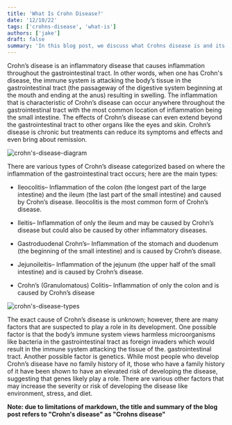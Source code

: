 ```yaml
---
title: 'What Is Crohn Disease?'
date: '12/10/22'
tags: ['crohns-disease', 'what-is']
authors: ['jake']
draft: false
summary: 'In this blog post, we discuss what Crohns disease is and its various types and causes. This post is a great place to build a foundational understanding of the disease.'
---
```

Crohn’s disease is an inflammatory disease that causes inflammation throughout the gastrointestinal tract. In other words, when one has Crohn's disease, the immune system is attacking the body’s tissue in the gastrointestinal tract (the passageway of the digestive system beginning at the mouth and ending at the anus) resulting in swelling. The inflammation that is characteristic of Crohn’s disease can occur anywhere throughout the gastrointestinal tract with the most common location of inflammation being the small intestine. The effects of Crohn’s disease can even extend beyond the gastrointestinal tract to other organs like the eyes and skin. Crohn’s disease is chronic but treatments can reduce its symptoms and effects and even bring about remission.

![crohn's-disease-diagram](https://www.drugwatch.com/wp-content/uploads/Crohns-Disease.jpg)

There are various types of Crohn’s disease categorized based on where the inflammation of the gastrointestinal tract occurs; here are the main types:

-   Ileocolitis– Inflammation of the colon (the longest part of the large intestine) and the ileum (the last part of the small intestine) and caused by Crohn’s disease. Ileocolitis is the most common form of Crohn’s disease.
    
-   Ileitis– Inflammation of only the ileum and may be caused by Crohn’s disease but could also be caused by other inflammatory diseases.
    
-   Gastroduodenal Crohn’s– Inflammation of the stomach and duodenum (the beginning of the small intestine) and is caused by Crohn’s disease.
    
-   Jejunoileitis– Inflammation of the jejunum (the upper half of the small intestine) and is caused by Crohn’s disease.
    
-   Crohn’s (Granulomatous) Colitis– Inflammation of only the colon and is caused by Crohn’s disease

![crohn's-disease-types](https://www.ibdrelief.com/uploads/resizes/types-of-crohns-disease_c1200x630.jpg)

The exact cause of Crohn’s disease is unknown; however, there are many factors that are suspected to play a role in its development. One possible factor is that the body’s immune system views harmless microorganisms like bacteria in the gastrointestinal tract as foreign invaders which would result in the immune system attacking the tissue of the. gastrointestinal tract. Another possible factor is genetics. While most people who develop Crohn’s disease have no family history of it, those who have a family history of it have been shown to have an elevated risk of developing the disease, suggesting that genes likely play a role. There are various other factors that may increase the severity or risk of developing the disease like environment, stress, and diet.

**Note: due to limitations of markdown, the title and summary of the blog post refers to "Crohn's disease" as "Crohns disease"**
